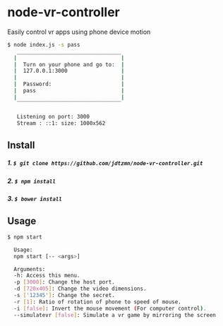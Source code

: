 # node-vr-controller
Easily control vr apps using phone device motion

```bash
$ node index.js -s pass
   _________________________________
  |                                 |
  |  Turn on your phone and go to:  |
  |  127.0.0.1:3000                 |
  |                                 |
  |  Password:                      |
  |  pass                           |
  |                                 |
   ‾‾‾‾‾‾‾‾‾‾‾‾‾‾‾‾‾‾‾‾‾‾‾‾‾‾‾‾‾‾‾‾‾

   Listening on port: 3000
   Stream : ::1: size: 1000x562
```

## Install

##### 1. `$ git clone https://github.com/jdtzmn/node-vr-controller.git`

##### 2. `$ npm install`

##### 3. `$ bower install`

## Usage
```bash
$ npm start

  Usage:
  npm start [-- <args>]

  Arguments:
  -h: Access this menu.
  -p [3000]: Change the host port.
  -d [720x405]: Change the video dimensions.
  -s ['12345']: Change the secret.
  -r [1]: Ratio of rotation of phone to speed of mouse.
  -i [false]: Invert the mouse movement (For computer control).
  --simulatevr [false]: Simulate a vr game by mirroring the screen
```
